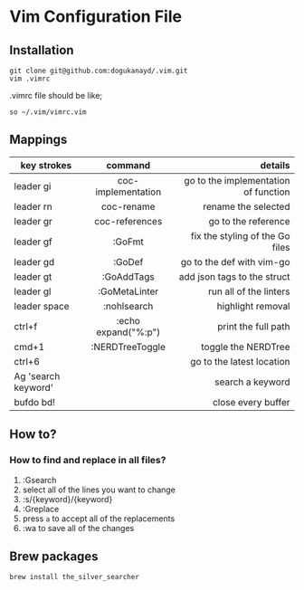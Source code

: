 # Vim Configuration File

## Installation

```shell
git clone git@github.com:dogukanayd/.vim.git
vim .vimrc
```

.vimrc file should be like;

```text
so ~/.vim/vimrc.vim
```

## Mappings

| key strokes   |      command      |  details |
|----------|:-------------:|------:|
|leader gi|coc-implementation |go to the implementation of function|
|leader rn|coc-rename|rename the selected|
|leader gr|coc-references|go to the reference |
|leader gf|:GoFmt|fix the styling of the Go files|
|leader gd|:GoDef|go to the def with vim-go|
|leader gt|:GoAddTags|add json tags to the struct|
|leader gl|:GoMetaLinter|run all of the linters|
|leader space|:nohlsearch|highlight removal|
|ctrl+f|:echo expand("%:p")|print the full path|
|cmd+1|:NERDTreeToggle|toggle the NERDTree|
|ctrl+6| |go to the latest location|
|Ag 'search keyword'| | search a keyword|
|bufdo bd!| |close every buffer|

## How to?
### How to find and replace in all files?
1. :Gsearch
2. select all of the lines you want to change
3. :s/{keyword}/{keyword}
4. :Greplace
5. press `a` to accept all of the replacements
6. :wa to save all of the changes


## Brew packages
```sh
brew install the_silver_searcher
```
